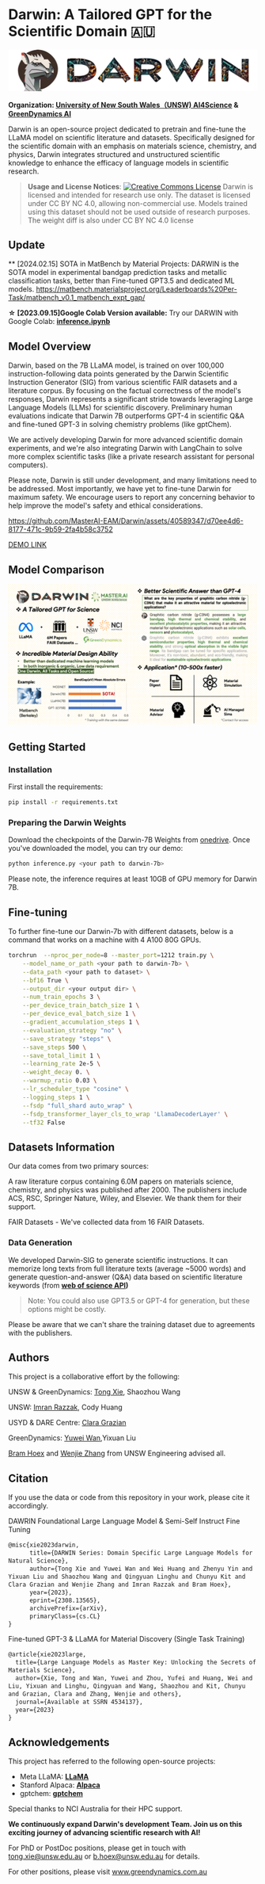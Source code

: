 # Darwin: A Tailored GPT for the Scientific Domain 🇦🇺
![logo](assets/logo.png)

**Organization: [University of New South Wales（UNSW) AI4Science](https://www.masterai.com.au) & [GreenDynamics AI](https://www.greendynamics.com.au)**

Darwin is an open-source project dedicated to pretrain and fine-tune the LLaMA model on scientific literature and datasets. Specifically designed for the scientific domain with an emphasis on materials science, chemistry, and physics, Darwin integrates structured and unstructured scientific knowledge to enhance the efficacy of language models in scientific research. 

> **Usage and License Notices**: <a rel="license" href="http://creativecommons.org/licenses/by-nc-sa/4.0/"><img alt="Creative Commons License" style="border-width:0" src="https://i.creativecommons.org/l/by-nc-sa/4.0/88x31.png" /></a>
Darwin is licensed and intended for research use only. The dataset is licensed under CC BY NC 4.0, allowing non-commercial use. Models trained using this dataset should not be used outside of research purposes. The weight diff is also under CC BY NC 4.0 license

## Update
** [2024.02.15] SOTA in MatBench by Material Projects: DARWIN is the SOTA model in experimental bandgap prediction tasks and metallic classification tasks, better than Fine-tuned GPT3.5 and dedicated ML models. https://matbench.materialsproject.org/Leaderboards%20Per-Task/matbench_v0.1_matbench_expt_gap/ 

**☆ [2023.09.15]Google Colab Version available:** Try our DARWIN with Google Colab: **[inference.ipynb](https://github.com/MasterAI-EAM/Darwin/blob/main/inference.ipynb)** 

## Model Overview

Darwin, based on the 7B LLaMA model, is trained on over 100,000 instruction-following data points generated by the Darwin Scientific Instruction Generator (SIG) from various scientific FAIR datasets and a literature corpus. By focusing on the factual correctness of the model's responses, Darwin represents a significant stride towards leveraging Large Language Models (LLMs) for scientific discovery. Preliminary human evaluations indicate that Darwin 7B outperforms GPT-4 in scientific Q&A and fine-tuned GPT-3 in solving chemistry problems (like gptChem).

We are actively developing Darwin for more advanced scientific domain experiments, and we're also integrating Darwin with LangChain to solve more complex scientific tasks (like a private research assistant for personal computers).

Please note, Darwin is still under development, and many limitations need to be addressed. Most importantly, we have yet to fine-tune Darwin for maximum safety. We encourage users to report any concerning behavior to help improve the model's safety and ethical considerations.


https://github.com/MasterAI-EAM/Darwin/assets/40589347/d70ee4d6-8177-471c-9b59-2fa4b58c3752


[DEMO LINK](https://www.masterai.com.au/darwin)

## Model Comparison

![compare](assets/intro.png)

## Getting Started

### Installation

First install the requirements:

```bash
pip install -r requirements.txt
```
### Preparing the Darwin Weights

Download the checkpoints of the Darwin-7B Weights from [onedrive](https://aigreendynamics-my.sharepoint.com/:f:/g/personal/yuwei_greendynamics_com_au/Euu1OzZTOS5OsQvVTRNV_gcBa67ehvk6uN6hJIHnBLOkDg?e=x5wxfk). Once you've downloaded the model, you can try our demo:
```bash 
python inference.py <your path to darwin-7b>
```

Please note, the inference requires at least 10GB of GPU memory for Darwin 7B. 

## Fine-tuning
To further fine-tune our Darwin-7b with different datasets, below is a command that works on a machine with 4 A100 80G GPUs.
```bash
torchrun  --nproc_per_node=8 --master_port=1212 train.py \
    --model_name_or_path <your path to darwin-7b> \
    --data_path <your path to dataset> \
    --bf16 True \
    --output_dir <your output dir> \
    --num_train_epochs 3 \
    --per_device_train_batch_size 1 \
    --per_device_eval_batch_size 1 \
    --gradient_accumulation_steps 1 \
    --evaluation_strategy "no" \
    --save_strategy "steps" \
    --save_steps 500 \
    --save_total_limit 1 \
    --learning_rate 2e-5 \
    --weight_decay 0. \
    --warmup_ratio 0.03 \
    --lr_scheduler_type "cosine" \
    --logging_steps 1 \
    --fsdp "full_shard auto_wrap" \
    --fsdp_transformer_layer_cls_to_wrap 'LlamaDecoderLayer' \
    --tf32 False
```

## Datasets Information

Our data comes from two primary sources:

A raw literature corpus containing 6.0M papers on materials science, chemistry, and physics was published after 2000. The publishers include ACS, RSC, Springer Nature, Wiley, and Elsevier. We thank them for their support.

FAIR Datasets - We've collected data from 16 FAIR Datasets.

### Data Generation
We developed Darwin-SIG to generate scientific instructions. It can memorize long texts from full literature texts (average ~5000 words) and generate question-and-answer (Q&A) data based on scientific literature keywords (from **[web of science API](https://github.com/Clarivate-SAR/wos-excel-converter))**

> Note: You could also use GPT3.5 or GPT-4 for generation, but these options might be costly.

Please be aware that we can't share the training dataset due to agreements with the publishers.

## **Authors**

This project is a collaborative effort by the following:

UNSW & GreenDynamics: [Tong Xie](https://github.com/0xTong), Shaozhou Wang

UNSW: [Imran Razzak](https://imranrazzak.github.io/index.html), Cody Huang

USYD & DARE Centre: [Clara Grazian](https://github.com/cgrazian)

GreenDynamics: [Yuwei Wan](https://yuweiwan.github.io/),Yixuan Liu

[Bram Hoex](https://unswhoexgroup.com/) and [Wenjie Zhang](https://www.cse.unsw.edu.au/~zhangw/) from UNSW Engineering advised all.

## **Citation**

If you use the data or code from this repository in your work, please cite it accordingly.

DAWRIN Foundational Large Language Model & Semi-Self Instruct Fine Tuning
```
@misc{xie2023darwin,
      title={DARWIN Series: Domain Specific Large Language Models for Natural Science}, 
      author={Tong Xie and Yuwei Wan and Wei Huang and Zhenyu Yin and Yixuan Liu and Shaozhou Wang and Qingyuan Linghu and Chunyu Kit and Clara Grazian and Wenjie Zhang and Imran Razzak and Bram Hoex},
      year={2023},
      eprint={2308.13565},
      archivePrefix={arXiv},
      primaryClass={cs.CL}
}
```

Fine-tuned GPT-3 & LLaMA for Material Discovery (Single Task Training)
```
@article{xie2023large,
  title={Large Language Models as Master Key: Unlocking the Secrets of Materials Science},
  author={Xie, Tong and Wan, Yuwei and Zhou, Yufei and Huang, Wei and Liu, Yixuan and Linghu, Qingyuan and Wang, Shaozhou and Kit, Chunyu and Grazian, Clara and Zhang, Wenjie and others},
  journal={Available at SSRN 4534137},
  year={2023}
}
```


## **Acknowledgements**

This project has referred to the following open-source projects:

- Meta LLaMA: **[LLaMA](https://github.com/facebookresearch/llama)**
- Stanford Alpaca: **[Alpaca](https://github.com/tatsu-lab/stanford_alpaca)**
- gptchem: **[gptchem](https://github.com/kjappelbaum/gptchem)**

Special thanks to NCI Australia for their HPC support. 

**We continuously expand Darwin's development Team. Join us on this exciting journey of advancing scientific research with AI!**

For PhD or PostDoc positions, please get in touch with tong.xie@unsw.edu.au or b.hoex@unsw.edu.au for details.

For other positions, please visit www.greendynamics.com.au 
